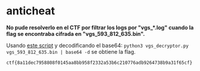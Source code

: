# anticheat

**No pude resolverlo en el CTF por filtrar los logs por "vgs_*.log" cuando la flag se encontraba cifrada en "vgs_593_812_635.bin".**

Usando [este script](https://www.unknowncheats.me/forum/anti-cheat-bypass/488665-vanguard-log-decryptor.html) y decodificando el base64: `python3 vgs_decryptor.py vgs_593_812_635.bin | base64 -d` se obtiene la flag.

`ctf{8a11dec7958808f0145aa8bb958f2332a53b6c210776adb9264738b9a31f65cf}`
